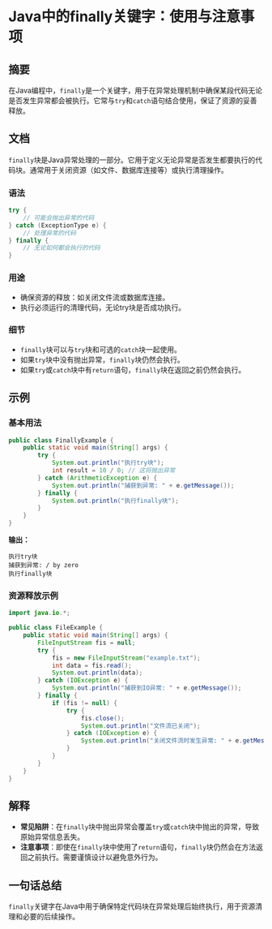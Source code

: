 <!--
Meta Description: # Java中的finally关键字：使用与注意事项 ## 摘要 在Java编程中，`finally`是一个关键字，用于在异常处理机制中确保某段代码无论是否发生异常都会被执行。它常与`try`和`catch`语句结合使用，保证了资源的妥善释放。 ## 文档 `finally`块是Java异常处理的一...
Meta Keywords: finally, try, catch, system, out
-->

# Java中的finally关键字：使用与注意事项

## 摘要
在Java编程中，`finally`是一个关键字，用于在异常处理机制中确保某段代码无论是否发生异常都会被执行。它常与`try`和`catch`语句结合使用，保证了资源的妥善释放。

## 文档
`finally`块是Java异常处理的一部分。它用于定义无论异常是否发生都要执行的代码块。通常用于关闭资源（如文件、数据库连接等）或执行清理操作。

### 语法
```java
try {
    // 可能会抛出异常的代码
} catch (ExceptionType e) {
    // 处理异常的代码
} finally {
    // 无论如何都会执行的代码
}
```

### 用途
- 确保资源的释放：如关闭文件流或数据库连接。
- 执行必须运行的清理代码，无论try块是否成功执行。

### 细节
- `finally`块可以与`try`块和可选的`catch`块一起使用。
- 如果`try`块中没有抛出异常，`finally`块仍然会执行。
- 如果`try`或`catch`块中有`return`语句，`finally`块在返回之前仍然会执行。

## 示例
### 基本用法
```java
public class FinallyExample {
    public static void main(String[] args) {
        try {
            System.out.println("执行try块");
            int result = 10 / 0; // 这将抛出异常
        } catch (ArithmeticException e) {
            System.out.println("捕获到异常: " + e.getMessage());
        } finally {
            System.out.println("执行finally块");
        }
    }
}
```
**输出：**
```
执行try块
捕获到异常: / by zero
执行finally块
```

### 资源释放示例
```java
import java.io.*;

public class FileExample {
    public static void main(String[] args) {
        FileInputStream fis = null;
        try {
            fis = new FileInputStream("example.txt");
            int data = fis.read();
            System.out.println(data);
        } catch (IOException e) {
            System.out.println("捕获到IO异常: " + e.getMessage());
        } finally {
            if (fis != null) {
                try {
                    fis.close();
                    System.out.println("文件流已关闭");
                } catch (IOException e) {
                    System.out.println("关闭文件流时发生异常: " + e.getMessage());
                }
            }
        }
    }
}
```

## 解释
- **常见陷阱**：在`finally`块中抛出异常会覆盖`try`或`catch`块中抛出的异常，导致原始异常信息丢失。
- **注意事项**：即使在`finally`块中使用了`return`语句，`finally`块仍然会在方法返回之前执行。需要谨慎设计以避免意外行为。

## 一句话总结
`finally`关键字在Java中用于确保特定代码块在异常处理后始终执行，用于资源清理和必要的后续操作。